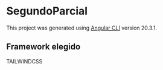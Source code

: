 # SegundoParcial

This project was generated using [Angular CLI](https://github.com/angular/angular-cli) version 20.3.1.

## Framework elegido
TAILWINDCSS
